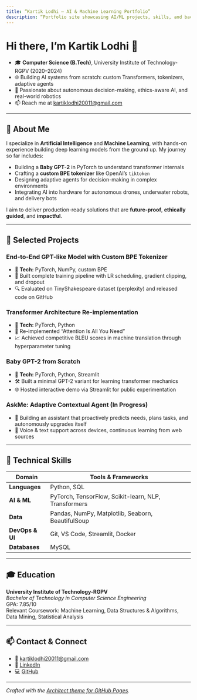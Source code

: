 ```yaml
---
title: “Kartik Lodhi — AI & Machine Learning Portfolio”
description: “Portfolio site showcasing AI/ML projects, skills, and background of Kartik Lodhi”
---
```


# Hi there, I’m Kartik Lodhi 👋

- 🎓 **Computer Science (B.Tech)**, University Institute of Technology-RGPV (2020–2024)  
- 🌐 Building AI systems from scratch: custom Transformers, tokenizers, adaptive agents  
- 🚀 Passionate about autonomous decision-making, ethics-aware AI, and real-world robotics  
- 📫 Reach me at [kartiklodhi20011@gmail.com](mailto:kartiklodhi20011@gmail.com)  

---

## 🚀 About Me

I specialize in **Artificial Intelligence** and **Machine Learning**, with hands-on experience building deep learning models from the ground up. My journey so far includes:

- Building a **Baby GPT-2** in PyTorch to understand transformer internals  
- Crafting a **custom BPE tokenizer** like OpenAI’s `tiktoken`  
- Designing adaptive agents for decision-making in complex environments  
- Integrating AI into hardware for autonomous drones, underwater robots, and delivery bots  

I aim to deliver production-ready solutions that are **future-proof**, **ethically guided**, and **impactful**.

---

## 💼 Selected Projects

### End-to-End GPT-like Model with Custom BPE Tokenizer  
- 🔨 **Tech:** PyTorch, NumPy, custom BPE  
- 🚦 Built complete training pipeline with LR scheduling, gradient clipping, and dropout  
- 🔍 Evaluated on TinyShakespeare dataset (perplexity) and released code on GitHub  

### Transformer Architecture Re-implementation  
- 🔨 **Tech:** PyTorch, Python  
- 🔄 Re-implemented “Attention Is All You Need”  
- 📈 Achieved competitive BLEU scores in machine translation through hyperparameter tuning  

### Baby GPT-2 from Scratch  
- 🔨 **Tech:** PyTorch, Python, Streamlit  
- 🛠 Built a minimal GPT-2 variant for learning transformer mechanics  
- 🌐 Hosted interactive demo via Streamlit for public experimentation  

### AskMe: Adaptive Contextual Agent (In Progress)  
- 🤖 Building an assistant that proactively predicts needs, plans tasks, and autonomously upgrades itself  
- 🎤 Voice & text support across devices, continuous learning from web sources  

---

## 🎯 Technical Skills

| Domain           | Tools & Frameworks                                  |
|------------------|-----------------------------------------------------|
| **Languages**    | Python, SQL                                         |
| **AI & ML**      | PyTorch, TensorFlow, Scikit-learn, NLP, Transformers|
| **Data**         | Pandas, NumPy, Matplotlib, Seaborn, BeautifulSoup   |
| **DevOps & UI**  | Git, VS Code, Streamlit, Docker                     |
| **Databases**    | MySQL                                               |

---

## 🎓 Education

**University Institute of Technology-RGPV**  
_Bachelor of Technology in Computer Science Engineering_  
GPA: 7.85/10  
Relevant Coursework: Machine Learning, Data Structures & Algorithms, Data Mining, Statistical Analysis

---

## 📫 Contact & Connect

- 📧 [kartiklodhi20011@gmail.com](mailto:kartiklodhi20011@gmail.com)  
- 🔗 [LinkedIn](https://www.linkedin.com/in/kartik-lodhi-39212b248/)  
- 💻 [GitHub](https://github.com/Kartik-001)  

---

*Crafted with the [Architect theme for GitHub Pages](https://github.com/pages-themes/architect).*  
